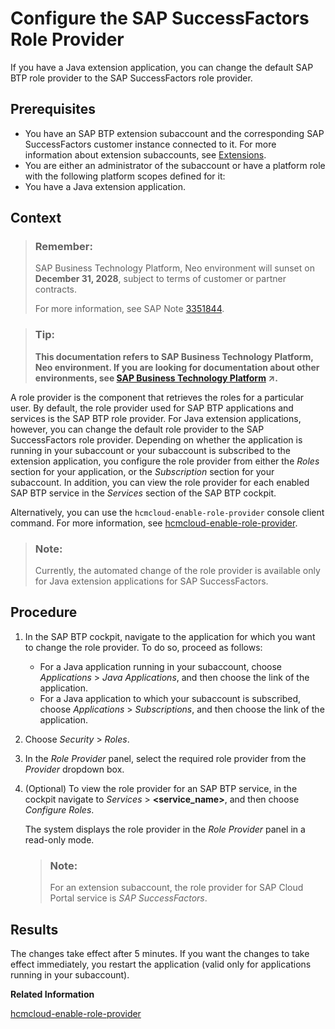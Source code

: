 <!-- loio22bda078a05b4ec99c89df5fba8fc5ca -->

# Configure the SAP SuccessFactors Role Provider

If you have a Java extension application, you can change the default SAP BTP role provider to the SAP SuccessFactors role provider.



## Prerequisites

-   You have an SAP BTP extension subaccount and the corresponding SAP SuccessFactors customer instance connected to it. For more information about extension subaccounts, see [Extensions](https://help.sap.com/viewer/65de2977205c403bbc107264b8eccf4b/Cloud/en-US/08b1effc53634890a525f945017e2edc.html).
-   You are either an administrator of the subaccount or have a platform role with the following platform scopes defined for it:
-   You have a Java extension application.



## Context

> ### Remember:  
> SAP Business Technology Platform, Neo environment will sunset on **December 31, 2028**, subject to terms of customer or partner contracts.
> 
> For more information, see SAP Note [3351844](https://me.sap.com/notes/3351844).

> ### Tip:  
> **This documentation refers to SAP Business Technology Platform, Neo environment. If you are looking for documentation about other environments, see [SAP Business Technology Platform](https://help.sap.com/viewer/65de2977205c403bbc107264b8eccf4b/Cloud/en-US/6a2c1ab5a31b4ed9a2ce17a5329e1dd8.html "SAP Business Technology Platform (SAP BTP) is an integrated offering comprised of four technology portfolios: database and data management, application development and integration, analytics, and intelligent technologies. The platform offers users the ability to turn data into business value, compose end-to-end business processes, and build and extend SAP applications quickly.") :arrow_upper_right:.**

A role provider is the component that retrieves the roles for a particular user. By default, the role provider used for SAP BTP applications and services is the SAP BTP role provider. For Java extension applications, however, you can change the default role provider to the SAP SuccessFactors role provider. Depending on whether the application is running in your subaccount or your subaccount is subscribed to the extension application, you configure the role provider from either the *Roles* section for your application, or the *Subscription* section for your subaccount. In addition, you can view the role provider for each enabled SAP BTP service in the *Services* section of the SAP BTP cockpit.

Alternatively, you can use the `hcmcloud-enable-role-provider` console client command. For more information, see [hcmcloud-enable-role-provider](../50-administration-and-ops-neo/hcmcloud-enable-role-provider-e263f8e.md).

> ### Note:  
> Currently, the automated change of the role provider is available only for Java extension applications for SAP SuccessFactors.



<a name="loio22bda078a05b4ec99c89df5fba8fc5ca__steps_gsd_4gk_jq"/>

## Procedure

1.  In the SAP BTP cockpit, navigate to the application for which you want to change the role provider. To do so, proceed as follows:

    -   For a Java application running in your subaccount, choose *Applications* \> *Java Applications*, and then choose the link of the application.
    -   For a Java application to which your subaccount is subscribed, choose *Applications* \> *Subscriptions*, and then choose the link of the application.

2.  Choose *Security* \> *Roles*.

3.  In the *Role Provider* panel, select the required role provider from the *Provider* dropdown box.

4.  \(Optional\) To view the role provider for an SAP BTP service, in the cockpit navigate to *Services* \> **<service\_name\>**, and then choose *Configure Roles*.

    The system displays the role provider in the *Role Provider* panel in a read-only mode.

    > ### Note:  
    > For an extension subaccount, the role provider for SAP Cloud Portal service is *SAP SuccessFactors*.




## Results

The changes take effect after 5 minutes. If you want the changes to take effect immediately, you restart the application \(valid only for applications running in your subaccount\).

**Related Information**  


[hcmcloud-enable-role-provider](../50-administration-and-ops-neo/hcmcloud-enable-role-provider-e263f8e.md "This command enables the SAP SuccessFactors role provider for the specified Java application.")


